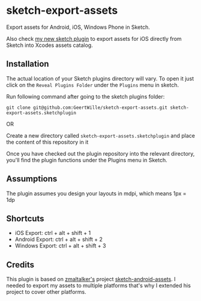 # sketch-export-assets

Export assets for Android, iOS, Windows Phone in Sketch.

Also check [my new sketch plugin] to export assets for iOS directly from Sketch into Xcodes assets catalog.

[my new sketch plugin]:https://github.com/GeertWille/sketch-to-xcode-assets-catalog

## Installation

The actual location of your Sketch plugins directory will vary. To open it just click on the `Reveal Plugins Folder` under the `Plugins` menu in sketch.

Run following command after going to the sketch plugins folder:

`git clone git@github.com:GeertWille/sketch-export-assets.git sketch-export-assets.sketchplugin`

OR

Create a new directory called `sketch-export-assets.sketchplugin` and place the content of this repository in it

Once you have checked out the plugin repository into the relevant directory, you'll find the plugin functions under the Plugins menu in Sketch.

## Assumptions

The plugin assumes you design your layouts in mdpi, which means 1px = 1dp

## Shortcuts

* iOS Export: ctrl + alt + shift + 1
* Android Export: ctrl + alt + shift + 2
* Windows Export: ctrl + alt + shift + 3


## Credits
This plugin is based on [zmaltalker's] project [sketch-android-assets]. I needed to export my assets to multiple platforms that's why I extended his project to cover other platforms.


[sketch-android-assets]:https://github.com/zmalltalker/sketch-android-assets
[zmaltalker's]:https://github.com/zmalltalker
